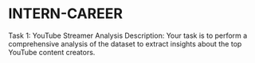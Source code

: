 # INTERN-CAREER
Task 1: YouTube Streamer Analysis Description:  Your task is to perform a comprehensive analysis of the dataset to extract insights about the top YouTube content creators.
